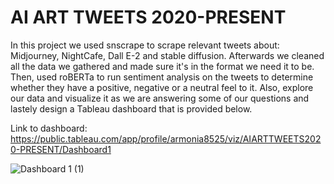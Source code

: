 # AI ART TWEETS 2020-PRESENT

In this project we used snscrape to scrape relevant tweets about: Midjourney, NightCafe, Dall E-2 and stable diffusion. Afterwards we cleaned all the data we gathered and made sure it's in the format we need it to be. Then, used roBERTa to run sentiment analysis on the tweets to determine whether they have a positive, negative or a neutral feel to it. Also, explore our data and visualize it as we are answering some of our questions and lastely design a Tableau dashboard that is provided below.

Link to dashboard: https://public.tableau.com/app/profile/armonia8525/viz/AIARTTWEETS2020-PRESENT/Dashboard1

![Dashboard 1 (1)](https://user-images.githubusercontent.com/90179810/221574089-b1438a4f-0997-4b6c-861c-cc834d3123ed.png)
